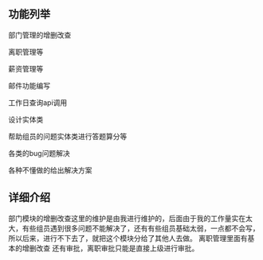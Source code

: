## 功能列举



部门管理的增删改查

离职管理等

薪资管理等

邮件功能编写

工作日查询api调用

设计实体类

帮助组员的问题实体类进行答题算分等

各类的bug问题解决

各种不懂做的给出解决方案





## 详细介绍

部门模块的增删改查这里的维护是由我进行维护的，后面由于我的工作量实在太大，有些组员遇到很多问题不能解决了，还有有些组员基础太弱，一点都不会写，所以后来，进行不下去了，就把这个模块分给了其他人去做。
离职管理里面有基本的增删改查 还有审批，离职审批只能是直接上级进行审批。

 